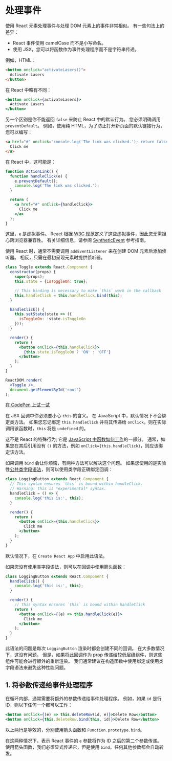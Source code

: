 # 处理事件

使用 React 元素处理事件与处理 DOM 元素上的事件非常相似。 有一些句法上的差异：

* React 事件使用 camelCase 而不是小写命名。
* 使用 JSX，您可以将函数作为事件处理程序而不是字符串传递。

例如，HTML：

```html
<button onclick="activateLasers()">
  Activate Lasers
</button>
```

在 React 中略有不同：

```jsx
<button onClick={activateLasers}>
  Activate Lasers
</button>
```

另一个区别是你不能返回 `false` 来防止 React 中的默认行为。 您必须明确调用 `preventDefault`。 例如，使用纯 HTML，为了防止打开新页面的默认链接行为，您可以编写：

```html
<a href="#" onclick="console.log('The link was clicked.'); return false">
  Click me
</a>
```

在 React 中，这可能是：

```jsx
function ActionLink() {
  function handleClick(e) {
    e.preventDefault();
    console.log('The link was clicked.');
  }

  return (
    <a href="#" onClick={handleClick}>
      Click me
    </a>
  );
}
```

这里，`e` 是虚拟事件。 React 根据 [W3C 规范](https://www.w3.org/TR/DOM-Level-3-Events/)定义了这些虚拟事件，因此您无需担心跨浏览器兼容性。 有关详细信息，请参阅 [SyntheticEvent](https://reactjs.org/docs/events.html) 参考指南。

使用 React 时，通常不需要调用 `addEventListener` 来在创建 DOM 元素后添加侦听器。 相反，只需在最初呈现元素时提供侦听器。

```jsx
class Toggle extends React.Component {
  constructor(props) {
    super(props);
    this.state = {isToggleOn: true};

    // This binding is necessary to make `this` work in the callback
    this.handleClick = this.handleClick.bind(this);
  }

  handleClick() {
    this.setState(state => ({
      isToggleOn: !state.isToggleOn
    }));
  }

  render() {
    return (
      <button onClick={this.handleClick}>
        {this.state.isToggleOn ? 'ON' : 'OFF'}
      </button>
    );
  }
}

ReactDOM.render(
  <Toggle />,
  document.getElementById('root')
);
```

[在 CodePen 上试一试](http://codepen.io/gaearon/pen/xEmzGg?editors=0010)

在 JSX 回调中你必须要小心 `this` 的含义。 在 JavaScript 中，默认情况下不会绑定类方法。 如果您忘记绑定 `this.handleClick` 并将其传递给 `onClick`，则在实际调用该函数时，`this` 将是 `undefined` 的。

这不是 React 的特殊行为; 它是 [JavaScript 中函数如何工作](https://www.smashingmagazine.com/2014/01/understanding-javascript-function-prototype-bind/)的一部分。 通常，如果您在其后引用没有 `()` 的方法，例如 `onClick={this.handleClick}`，则应该绑定该方法。

如果调用 `bind` 会让你烦恼，有两种方法可以解决这个问题。 如果您使用的是实验性[公共类字段语法](https://babeljs.io/docs/plugins/transform-class-properties/)，则可以使用类字段正确绑定回调：

```jsx
class LoggingButton extends React.Component {
  // This syntax ensures `this` is bound within handleClick.
  // Warning: this is *experimental* syntax.
  handleClick = () => {
    console.log('this is:', this);
  }

  render() {
    return (
      <button onClick={this.handleClick}>
        Click me
      </button>
    );
  }
}
```

默认情况下，在 `Create React App` 中启用此语法。

如果您没有使用类字段语法，则可以在回调中使用箭头函数：

```jsx
class LoggingButton extends React.Component {
  handleClick() {
    console.log('this is:', this);
  }

  render() {
    // This syntax ensures `this` is bound within handleClick
    return (
      <button onClick={(e) => this.handleClick(e)}>
        Click me
      </button>
    );
  }
}
```

此语法的问题是每次 `LoggingButton` 渲染时都会创建不同的回调。 在大多数情况下，这没有问题。 但是，如果将此回调作为 prop 传递给较低层级组件，则这些组件可能会进行额外的重新渲染。 我们通常建议在构造函数中使用绑定或使用类字段语法来避免这种性能问题。

## 1. 将参数传递给事件处理程序

在循环内部，通常需要将额外的参数传递给事件处理程序。 例如，如果 `id` 是行 ID，则以下任何一个都可以工作：

```jsx
<button onClick={(e) => this.deleteRow(id, e)}>Delete Row</button>
<button onClick={this.deleteRow.bind(this, id)}>Delete Row</button>
```

以上两行是等效的，分别使用箭头函数和 `Function.prototype.bind`。

在这两种情况下，表示 React 事件的 `e` 参数将作为 ID 之后的第二个参数传递。 使用箭头函数，我们必须显式传递它，但是使用 `bind`，任何其他参数都会自动转发。
